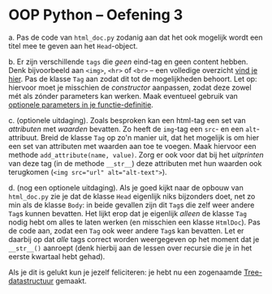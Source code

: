 # OOP Python – Oefening 3

a. Pas de code van `html_doc.py` zodanig aan dat het ook mogelijk wordt een titel mee te geven aan het `Head`-object.

b. Er zijn verschillende `tags` die *geen* eind-tag en geen content hebben. Denk bijvoorbeeld aan `<img>`, `<hr>` of `<br>` – een volledige overzicht [vind je hier](https://developer.mozilla.org/en-US/docs/Glossary/empty_element). Pas de klasse `Tag` aan zodat dit tot de mogelijkheden behoort. Let op: hiervoor moet je misschien de *constructor* aanpassen, zodat deze zowel mét als zónder parameters kan werken. Maak eventueel gebruik van [optionele parameters in je functie-definitie](https://docs.python.org/3/glossary.html#term-parameter).

c. (optionele uitdaging). Zoals besproken kan een html-tag een set van *attributen* met *waarden* bevatten. Zo heeft de `img`-tag een `src`- en een `alt`-attribuut. Breid de klasse `Tag` op zo'n manier uit, dat het mogelijk is om hier een set van attributen met waarden aan toe te voegen. Maak hiervoor een methode `add_attribute(name, value)`. Zorg er ook voor dat bij het *uitprinten* van deze tag (in de methode `__str__`) deze attributen met hun waarden ook terugkomen (`<img src="url" alt="alt-text">`).

d. (nog een optionele uitdaging). Als je goed kijkt naar de opbouw van `html_doc.py` zie je dat de klasse `Head` eigenlijk niks bijzonders doet, net zo min als de klasse `Body`: in beide gevallen zijn dit `Tag`s die zelf weer andere `Tag`s kunnen bevatten. Het lijkt erop dat je eigenlijk *alleen* de klasse `Tag` nodig hebt om alles te laten werken (en misschien een klasse `HtmlDoc`). Pas de code aan, zodat een `Tag` ook weer andere `Tag`s kan bevatten. Let er daarbij op dat *alle* tags correct worden weergegeven op het moment dat je `__str__()` aanroept (denk hierbij aan de lessen over recursie die je in het eerste kwartaal hebt gehad).

Als je dit is gelukt kun je jezelf feliciteren: je hebt nu een zogenaamde [Tree-datastructuur](https://nl.wikipedia.org/wiki/Boom_(datastructuur)) gemaakt.

